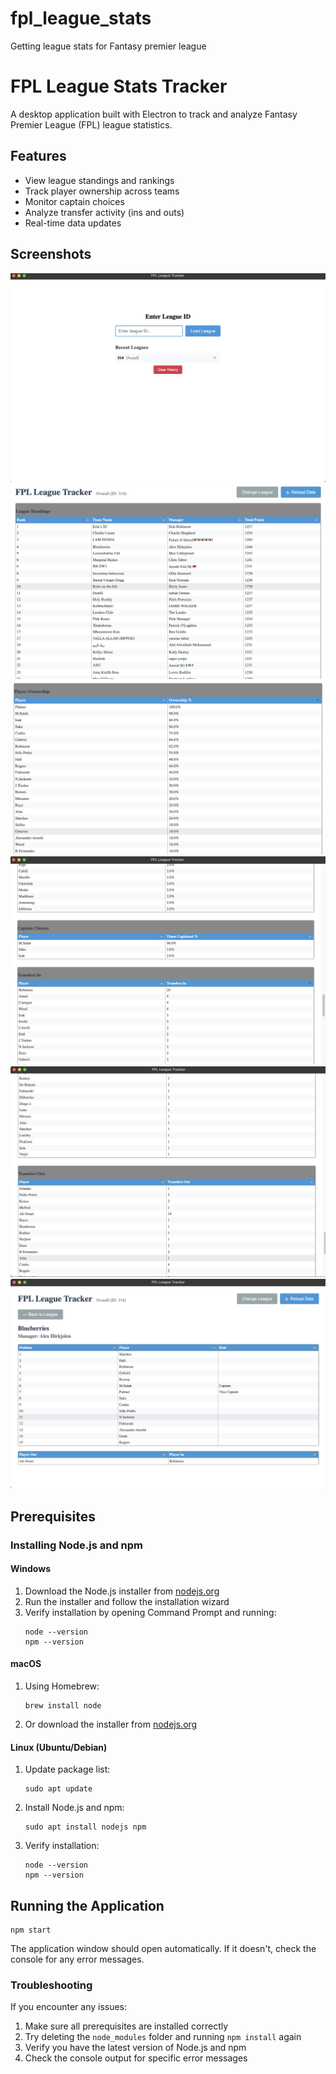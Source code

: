 # fpl_league_stats
Getting league stats for Fantasy premier league
# FPL League Stats Tracker

A desktop application built with Electron to track and analyze Fantasy Premier League (FPL) league statistics.

## Features

- View league standings and rankings
- Track player ownership across teams
- Monitor captain choices
- Analyze transfer activity (ins and outs)
- Real-time data updates

## Screenshots
![Main Window](screenshots/main_window.png)
![League Table](screenshots/league_table.png)
![Player Ownership](screenshots/player_ownership.png)
![Captain Choices](screenshots/captain_choices.png)
![Transfer Activity](screenshots/transfer_activity.png)
![Team_lineup](screenshots/team_lineup.png)

## Prerequisites

### Installing Node.js and npm

#### Windows
1. Download the Node.js installer from [nodejs.org](https://nodejs.org/)
2. Run the installer and follow the installation wizard
3. Verify installation by opening Command Prompt and running:
   ```
   node --version
   npm --version
   ```

#### macOS
1. Using Homebrew:
   ```
   brew install node
   ```
2. Or download the installer from [nodejs.org](https://nodejs.org/)

#### Linux (Ubuntu/Debian)
1. Update package list:
   ```
   sudo apt update
   ```
2. Install Node.js and npm:
   ```
   sudo apt install nodejs npm
   ```
3. Verify installation:
   ```
   node --version
   npm --version
   ```

## Running the Application

   ```
   npm start
   ```

The application window should open automatically. If it doesn't, check the console for any error messages.

### Troubleshooting

If you encounter any issues:

1. Make sure all prerequisites are installed correctly
2. Try deleting the `node_modules` folder and running `npm install` again
3. Verify you have the latest version of Node.js and npm
4. Check the console output for specific error messages


